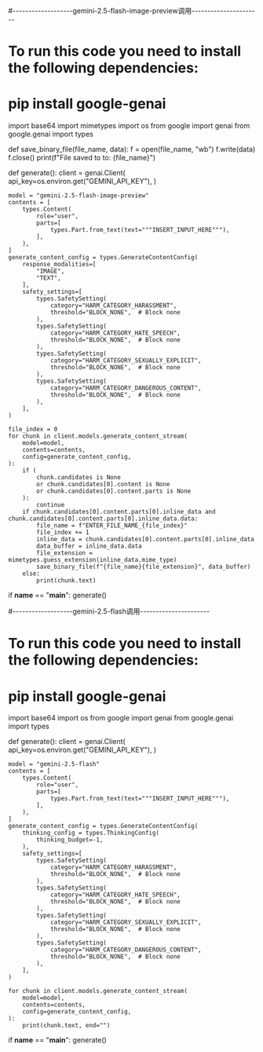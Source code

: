 #-------------------gemini-2.5-flash-image-preview调用----------------------

# To run this code you need to install the following dependencies:
# pip install google-genai

import base64
import mimetypes
import os
from google import genai
from google.genai import types


def save_binary_file(file_name, data):
    f = open(file_name, "wb")
    f.write(data)
    f.close()
    print(f"File saved to to: {file_name}")


def generate():
    client = genai.Client(
        api_key=os.environ.get("GEMINI_API_KEY"),
    )

    model = "gemini-2.5-flash-image-preview"
    contents = [
        types.Content(
            role="user",
            parts=[
                types.Part.from_text(text="""INSERT_INPUT_HERE"""),
            ],
        ),
    ]
    generate_content_config = types.GenerateContentConfig(
        response_modalities=[
            "IMAGE",
            "TEXT",
        ],
        safety_settings=[
            types.SafetySetting(
                category="HARM_CATEGORY_HARASSMENT",
                threshold="BLOCK_NONE",  # Block none
            ),
            types.SafetySetting(
                category="HARM_CATEGORY_HATE_SPEECH",
                threshold="BLOCK_NONE",  # Block none
            ),
            types.SafetySetting(
                category="HARM_CATEGORY_SEXUALLY_EXPLICIT",
                threshold="BLOCK_NONE",  # Block none
            ),
            types.SafetySetting(
                category="HARM_CATEGORY_DANGEROUS_CONTENT",
                threshold="BLOCK_NONE",  # Block none
            ),
        ],
    )

    file_index = 0
    for chunk in client.models.generate_content_stream(
        model=model,
        contents=contents,
        config=generate_content_config,
    ):
        if (
            chunk.candidates is None
            or chunk.candidates[0].content is None
            or chunk.candidates[0].content.parts is None
        ):
            continue
        if chunk.candidates[0].content.parts[0].inline_data and chunk.candidates[0].content.parts[0].inline_data.data:
            file_name = f"ENTER_FILE_NAME_{file_index}"
            file_index += 1
            inline_data = chunk.candidates[0].content.parts[0].inline_data
            data_buffer = inline_data.data
            file_extension = mimetypes.guess_extension(inline_data.mime_type)
            save_binary_file(f"{file_name}{file_extension}", data_buffer)
        else:
            print(chunk.text)

if __name__ == "__main__":
    generate()


#-------------------gemini-2.5-flash调用----------------------
# To run this code you need to install the following dependencies:
# pip install google-genai

import base64
import os
from google import genai
from google.genai import types


def generate():
    client = genai.Client(
        api_key=os.environ.get("GEMINI_API_KEY"),
    )

    model = "gemini-2.5-flash"
    contents = [
        types.Content(
            role="user",
            parts=[
                types.Part.from_text(text="""INSERT_INPUT_HERE"""),
            ],
        ),
    ]
    generate_content_config = types.GenerateContentConfig(
        thinking_config = types.ThinkingConfig(
            thinking_budget=-1,
        ),
        safety_settings=[
            types.SafetySetting(
                category="HARM_CATEGORY_HARASSMENT",
                threshold="BLOCK_NONE",  # Block none
            ),
            types.SafetySetting(
                category="HARM_CATEGORY_HATE_SPEECH",
                threshold="BLOCK_NONE",  # Block none
            ),
            types.SafetySetting(
                category="HARM_CATEGORY_SEXUALLY_EXPLICIT",
                threshold="BLOCK_NONE",  # Block none
            ),
            types.SafetySetting(
                category="HARM_CATEGORY_DANGEROUS_CONTENT",
                threshold="BLOCK_NONE",  # Block none
            ),
        ],
    )

    for chunk in client.models.generate_content_stream(
        model=model,
        contents=contents,
        config=generate_content_config,
    ):
        print(chunk.text, end="")

if __name__ == "__main__":
    generate()
